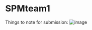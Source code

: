 # SPMteam1

Things to note for submission:
![image](https://user-images.githubusercontent.com/89073166/191181345-80759af3-8ed6-4b94-93fe-5ee17129be10.png)
